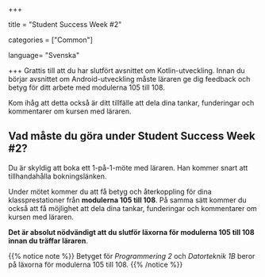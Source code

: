 +++

title = "Student Success Week #2"

categories = ["Common"]

language= "Svenska"

+++
Grattis till att du har slutfört avsnittet om Kotlin-utveckling. Innan du börjar avsnittet om Android-utveckling måste läraren ge dig feedback och betyg för ditt arbete med modulerna 105 till 108.

Kom ihåg att detta också är ditt tillfälle att dela dina tankar, funderingar och kommentarer om kursen med läraren.

## Vad måste du göra under Student Success Week #2?
Du är skyldig att boka ett 1-på-1-möte med läraren. Han kommer snart att tillhandahålla bokningslänken.

Under mötet kommer du att få betyg och återkoppling för dina klassprestationer från **modulerna 105 till 108**. På samma sätt kommer du också att få möjlighet att dela dina tankar, funderingar och kommentarer om kursen med läraren.

**Det är absolut nödvändigt att du slutför läxorna för modulerna 105 till 108 innan du träffar läraren**.

{{% notice note %}}
Betyget för *Programmering 2* och *Datorteknik 1B* beror på läxorna för modulerna 105 till 108.
{{% /notice %}}